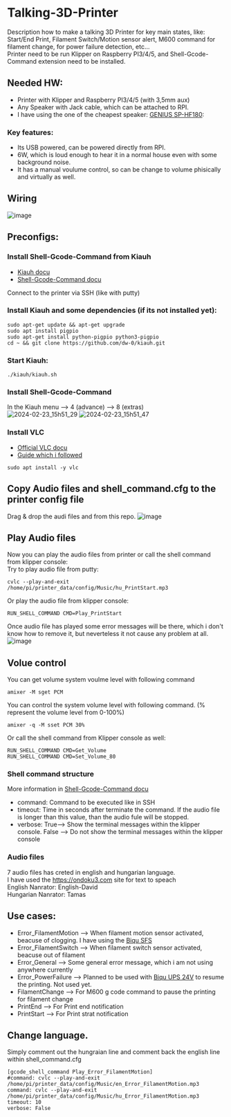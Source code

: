 # Talking-3D-Printer
Description how to make a talking 3D Printer for key main states, like: Start/End Print, Filament Switch/Motion sensor alert, M600 command for filament change, for power failure detection, etc... \
Printer need to be run Klipper on Raspberry PI3/4/5, and Shell-Gcode-Command extension need to be installed.




## Needed HW: 
- Printer with Klipper and Raspberry PI3/4/5 (with 3,5mm aux)
- Any Speaker with Jack cable, which can be attached to RPI.
- I have using the one of the cheapest speaker: [GENIUS SP-HF180](https://genius-me.com/product/?i=sp-hf180): 
### Key features:
- Its USB powered, can be powered directly from RPI.
- 6W, which is loud enough to hear it in a normal house even with some background noise.
- It has a manual voulume control, so can be change to volume phisically and virtually as well. 

## Wiring
![image](https://github.com/Kislac/Talking-3D-Printer/assets/34631881/cc2c26cd-0c3b-46d0-8994-e2fc9a0a26f0)


## Preconfigs:
### Install Shell-Gcode-Command from Kiauh
- [Kiauh docu](https://github.com/dw-0/kiauh/)
- [Shell-Gcode-Command docu](https://github.com/dw-0/kiauh/blob/095823bf288029a2d8e147c275b0c3b8549edd57/docs/gcode_shell_command.md#L1)

Connect to the printer via SSH (like with putty)
### Install Kiauh and some dependencies (if its not installed yet):
```
sudo apt-get update && apt-get upgrade
sudo apt install pigpio
sudo apt-get install python-pigpio python3-pigpio
cd ~ && git clone https://github.com/dw-0/kiauh.git
```
### Start Kiauh:
```
./kiauh/kiauh.sh 
```
### Install Shell-Gcode-Command
In the Kiauh menu --> 4 (advance) --> 8 (extras) \
![2024-02-23_15h51_29](https://github.com/Kislac/Talking-3D-Printer/assets/34631881/ba7590a8-5b2b-4948-9d19-acbb400573de)
![2024-02-23_15h51_47](https://github.com/Kislac/Talking-3D-Printer/assets/34631881/2662b8c4-b932-40c8-8fbf-b7821986af62)

### Install VLC
- [Official VLC docu]([https://github.com/dw-0/kiauh/](https://raspberry-projects.com/pi/software_utilities/media-players/vlc-player))
- [Guide which i followed](https://pimylifeup.com/raspberry-pi-vlc/)
```
sudo apt install -y vlc
```

## Copy Audio files and shell_command.cfg to the printer config file
Drag & drop the audi files and from this repo.
![image](https://github.com/Kislac/Talking-3D-Printer/assets/34631881/9c49e31f-09a7-41f1-b4f8-1b64374b0033)

## Play Audio files
Now you can play the audio files from printer or call the shell command from klipper console: \
Try to play audio file from putty:
```
cvlc --play-and-exit /home/pi/printer_data/config/Music/hu_PrintStart.mp3
```
Or play the audio file from klipper console:
```
RUN_SHELL_COMMAND CMD=Play_PrintStart
```
Once audio file has played some error messages will be there, which i don't know how to remove it, but neverteless it not cause any problem at all.
![image](https://github.com/Kislac/Talking-3D-Printer/assets/34631881/5c19b5a7-ae26-4427-83b6-1c001651d96e)



## Volue control
You can get volume system voulme level with following command
```
amixer -M sget PCM
```
You can control the system volume level with following command. (% represent the volume level from 0-100%)
```
amixer -q -M sset PCM 30%
```
Or call the shell command from Klipper console as well:
```
RUN_SHELL_COMMAND CMD=Get_Volume
RUN_SHELL_COMMAND CMD=Set_Volume_80
```

### Shell command structure
More information in [Shell-Gcode-Command docu](https://github.com/dw-0/kiauh/blob/095823bf288029a2d8e147c275b0c3b8549edd57/docs/gcode_shell_command.md#L1)
- command: Command to be executed like in SSH
- timeout: Time in seconds after terminate the command. If the audio file is longer than this value, than the audio fule will be stopped.
- verbose: True--> Show the terminal messages within the klipper console. False --> Do not show the terminal messages within the klipper console

### Audio files
7 audio files has creted in english and hungarian language. \
I have used the https://ondoku3.com site for text to speach \
English Nanrator: English-David \
Hungarian Nanrator: Tamas

## Use cases:
- Error_FilamentMotion --> When filament motion sensor activated, beacuse of clogging. I have using the [Biqu SFS](https://biqu.equipment/products/btt-sfs-v1-0-smart-filament-sensor-detection-stuck-blocking-filament-module)
- Error_FilamentSwitch --> When filament switch sensor activated, beacuse out of filament
- Error_General --> Some general error message, which i am not using anywhere currently
- Error_PowerFailure --> Planned to be used with [Biqu UPS 24V](https://biqu.equipment/products/btt-ups-24v-v1-0-resume-printing-while-power-off-module) to resume the printing. Not used yet.
- FilamentChange --> For M600 g code command to pause the printing for filament change
- PrintEnd --> For Print end notification
- PrintStart --> For Print strat notification

## Change language.
Simply comment out the hungraian line and comment back the english line within shell_command.cfg
```
[gcode_shell_command Play_Error_FilamentMotion]
#command: cvlc --play-and-exit /home/pi/printer_data/config/Music/en_Error_FilamentMotion.mp3
command: cvlc --play-and-exit /home/pi/printer_data/config/Music/hu_Error_FilamentMotion.mp3
timeout: 10
verbose: False
```
